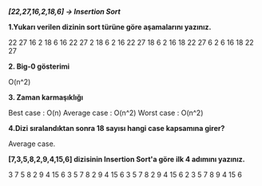 
***[22,27,16,2,18,6] -> Insertion Sort***

**1.Yukarı verilen dizinin sort türüne göre aşamalarını yazınız.**

22 27 16 2 18 6 
16 22 27 2 18 6 
2 16 22 27 18 6 
2 16 18 22 27 6 
2 6 16 18 22 27 


**2. Big-0 gösterimi**

O(n^2)

**3. Zaman karmaşıklığı**

Best case : O(n)
Average case : O(n^2)
Worst case : O(n^2)

**4.Dizi sıralandıktan sonra 18 sayısı hangi case kapsamına girer?**

Average case.


**[7,3,5,8,2,9,4,15,6] dizisinin Insertion Sort'a göre ilk 4 adımını yazınız.**

3 7 5 8 2 9 4 15 6 
3 5 7 8 2 9 4 15 6 
3 5 7 8 2 9 4 15 6 
2 3 5 7 8 9 4 15 6 

